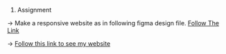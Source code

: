 1) Assignment 
   
-> Make a responsive website as in following figma design file.
[Follow The Link](https://www.figma.com/file/klbMyawNDPZN2bjibkdL5l/website_prototype?type=design&node-id=0%3A1&mode=design&t=tXRUlWoRaG2eIi5U-1)

-> [Follow this link to see my website](https://amitsah121.github.io/firstOne.github.io/microsoft_paint.html)